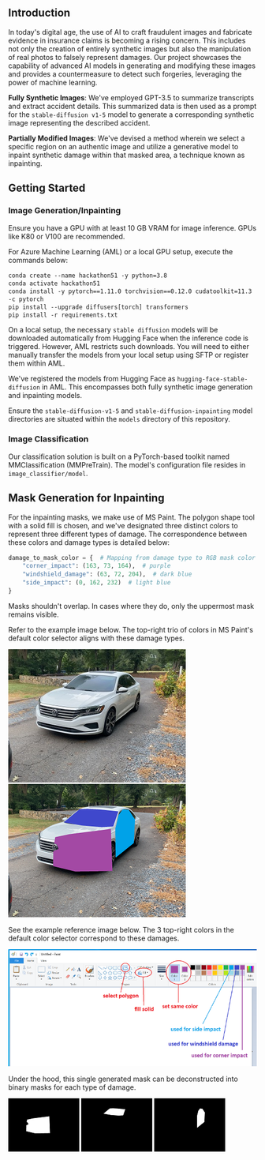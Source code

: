 ## Introduction 

In today's digital age, the use of AI to craft fraudulent images and fabricate evidence in insurance claims is becoming a rising concern. This includes not only the creation of entirely synthetic images but also the manipulation of real photos to falsely represent damages. Our project showcases the capability of advanced AI models in generating and modifying these images and provides a countermeasure to detect such forgeries, leveraging the power of machine learning.

**Fully Synthetic Images**: We've employed GPT-3.5 to summarize transcripts and extract accident details. This summarized data is then used as a prompt for the `stable-diffusion v1-5` model to generate a corresponding synthetic image representing the described accident.

**Partially Modified Images**: We've devised a method wherein we select a specific region on an authentic image and utilize a generative model to inpaint synthetic damage within that masked area, a technique known as inpainting.

## Getting Started

### Image Generation/Inpainting

Ensure you have a GPU with at least 10 GB VRAM for image inference. GPUs like K80 or V100 are recommended.

For Azure Machine Learning (AML) or a local GPU setup, execute the commands below:

```
conda create --name hackathon51 -y python=3.8
conda activate hackathon51
conda install -y pytorch==1.11.0 torchvision==0.12.0 cudatoolkit=11.3 -c pytorch
pip install --upgrade diffusers[torch] transformers
pip install -r requirements.txt
```

On a local setup, the necessary `stable diffusion` models will be downloaded automatically from Hugging Face when the inference code is triggered. However, AML restricts such downloads. You will need to either manually transfer the models from your local setup using SFTP or register them within AML.

We've registered the models from Hugging Face as `hugging-face-stable-diffusion` in AML. This encompasses both fully synthetic image generation and inpainting models.

Ensure the `stable-diffusion-v1-5` and `stable-diffusion-inpainting` model directories are situated within the `models` directory of this repository.

### Image Classification

Our classification solution is built on a PyTorch-based toolkit named MMClassification (MMPreTrain). The model's configuration file resides in `image_classifier/model`.

## Mask Generation for Inpainting

For the inpainting masks, we make use of MS Paint. The polygon shape tool with a solid fill is chosen, and we've designated three distinct colors to represent three different types of damage. The correspondence between these colors and damage types is detailed below:

```python
damage_to_mask_color = {  # Mapping from damage type to RGB mask color
    "corner_impact": (163, 73, 164),  # purple
    "windshield_damage": (63, 72, 204),  # dark blue
    "side_impact": (0, 162, 232)  # light blue
}
```
Masks shouldn't overlap. In cases where they do, only the uppermost mask remains visible.

Refer to the example image below. The top-right trio of colors in MS Paint's default color selector aligns with these damage types.

![example_img](examples/resized/car.jpg)
![example_mask](examples/resized/car_mask.png)

See the example reference image below. The 3 top-right colors in the default color selector correspond to these damages.

![mask_instructions](examples/resized/mask_instructions.png)

Under the hood, this single generated mask can be deconstructed into binary masks for each type of damage.

![mask_corner](examples/resized/car_mask_corner_impact.png)
![mask_windshield](examples/resized/car_mask_windshield_damage.png)
![mask_side](examples/resized/car_mask_side_impact.png)
